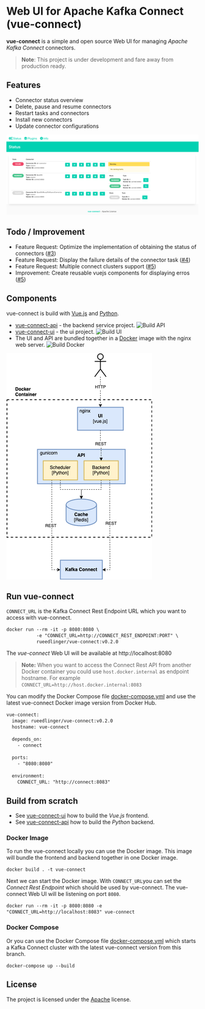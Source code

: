# Web UI for Apache Kafka Connect (vue-connect)

**vue-connect** is a simple and open source Web UI for managing *Apache Kafka Connect* connectors. 

> **Note**: This project is under development and fare away from production ready.

## Features
- Connector status overview
- Delete, pause and resume connectors
- Restart tasks and connectors
- Install new connectors
- Update connector configurations

![vue-connect ui](docs/images/ui.png)

## Todo / Improvement
- Feature Request: Optimize the implementation of obtaining the status of connectors ([#3][i3])
- Feature Request: Display the failure details of the connector task ([#4][i4])
- Feature Request: Multiple connect clusters support ([#5][i5])
- Improvement: Create reusable vuejs components for displaying erros ([#5][i5])

[i3]: https://github.com/rueedlinger/vue-connect/issues/3
[i4]: https://github.com/rueedlinger/vue-connect/issues/4
[i5]: https://github.com/rueedlinger/vue-connect/issues/5
[i6]: https://github.com/rueedlinger/vue-connect/issues/6


## Components
vue-connect is build with [Vue.js](https://vuejs.org/) and [Python](https://www.python.org/).

- [vue-connect-api](vue-connect-api) - the backend service project. ![Build API](https://github.com/rueedlinger/vue-connect/workflows/Build%20API/badge.svg)
- [vue-connect-ui](vue-connect-ui) - the ui project. ![Build UI](https://github.com/rueedlinger/vue-connect/workflows/Build%20UI/badge.svg)
- The UI and API are bundled together in a [Docker](Dockerfile) image with the nginx  web server. ![Build Docker](https://github.com/rueedlinger/vue-connect/workflows/Build%20Docker/badge.svg)

![vue-connect ui](docs/images/architecture.png)


## Run vue-connect

`CONNECT_URL` is the Kafka Connect Rest Endpoint URL which you want to access
with vue-connect.

```
docker run --rm -it -p 8080:8080 \
           -e "CONNECT_URL=http://CONNECT_REST_ENDPOINT:PORT" \
           rueedlinger/vue-connect:v0.2.0
```

The *vue-connect* Web UI will be available at http://localhost:8080

> **Note:** When you want to access the Connect Rest API from another Docker container you could use `host.docker.internal` as endpoint hostname. For example `CONNECT_URL=http://host.docker.internal:8083`

You can modify the Docker Compose file [docker-compose.yml](docker-compose.yml) and use the latest vue-connect Docker image version from Docker Hub.
```
vue-connect:
  image: rueedlinger/vue-connect:v0.2.0
  hostname: vue-connect
    
  depends_on:
    - connect
  
  ports:
    - "8080:8080"
  
  environment:
    CONNECT_URL: "http://connect:8083"
```


## Build from scratch
- See [vue-connect-ui](vue-connect-ui/README.md) how to build the *Vue.js* frontend.
- See [vue-connect-api](vue-connect-api/README.md) how to build the *Python* backend.


### Docker Image
To run the vue-connect locally you can use the Docker image. This image will
bundle the frontend and backend together in one Docker image.

```
docker build . -t vue-connect
```

Next we can start the Docker image. With `CONNECT_URL`you can set the *Connect Rest Endpoint* which should be used by vue-connect. The vue-connect Web UI will be listening on port `8080`.

```
docker run --rm -it -p 8080:8080 -e "CONNECT_URL=http://localhost:8083" vue-connect 
```

### Docker Compose 
Or you can use the Docker Compose file [docker-compose.yml](docker-compose.yml) which starts a Kafka Connect cluster with the latest vue-connect version from this branch. 

```
docker-compose up --build
```

## License
The project is licensed under the [Apache](LICENSE) license.
